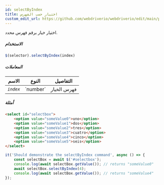 ```yaml
---
id: selectByIndex
title: اختيار حسب الفهرس
custom_edit_url: https://github.com/webdriverio/webdriverio/edit/main/packages/webdriverio/src/commands/element/selectByIndex.ts
---
```


اختيار خيار برقم فهرس محدد.

##### الاستخدام

```js
$(selector).selectByIndex(index)
```

##### المعاملات

<table>
  <thead>
    <tr>
      <th>الاسم</th><th>النوع</th><th>التفاصيل</th>
    </tr>
  </thead>
  <tbody>
    <tr>
      <td><code><var>index</var></code></td>
      <td>`number`</td>
      <td>فهرس الخيار</td>
    </tr>
  </tbody>
</table>

##### أمثلة

```html title="example.html"
<select id="selectbox">
    <option value="someValue0">uno</option>
    <option value="someValue1">dos</option>
    <option value="someValue2">tres</option>
    <option value="someValue3">cuatro</option>
    <option value="someValue4">cinco</option>
    <option value="someValue5">seis</option>
</select>
```

```js title="selectByIndex.js"
it('Should demonstrate the selectByIndex command', async () => {
    const selectBox = await $('#selectbox');
    console.log(await selectBox.getValue()); // returns "someValue0"
    await selectBox.selectByIndex(4);
    console.log(await selectBox.getValue()); // returns "someValue4"
});
```